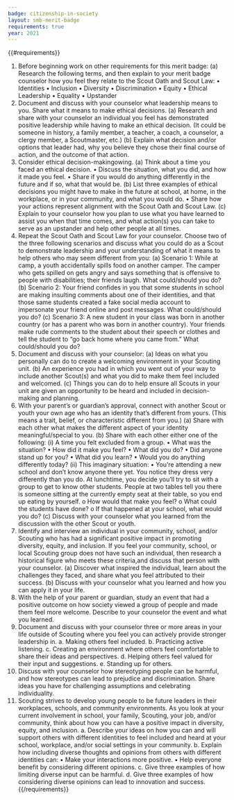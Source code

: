 ```yaml
---
badge: citizenship-in-society
layout: smb-merit-badge
requirements: true
year: 2021
---
```


{{#requirements}}
1. Before beginning work on other requirements for this merit badge:
    (a) Research the following terms, and then explain to your merit badge counselor how you feel they relate to the Scout Oath and Scout Law:
            • Identities
            • Inclusion
            • Diversity
            • Discrimination
            • Equity
            • Ethical Leadership
            • Equality
            • Upstander
2. Document and discuss with your counselor what leadership means to you.  Share what it means to make ethical decisions.
    (a) Research and share with your counselor an individual you feel has demonstrated positive leadership while having to make an ethical decision.  (It could be someone in history, a family member, a teacher, a coach, a counselor, a clergy member, a Scoutmaster, etc.)
    (b) Explain what decision and/or options that leader had, why you believe they chose their final course of action, and the outcome of that action.
3. Consider ethical decision-makingowing.
    (a) Think about a time you faced an ethical decision.
        • Discuss the situation, what you did, and how it made you feel.
        • Share if you would do anything differently in the future and if so, what that would be.
    (b) List three examples of ethical decisions you might have to make in the future at school, at home, in the workplace, or in your community, and what you would do.
        • Share how your actions represent alignment with the Scout Oath and Scout Law.
    (c) Explain to your counselor how you plan to use what you have learned to assist you when that time comes, and what action(s) you can take to serve as an upstander and help other people at all times.
4. Repeat the Scout Oath and Scout Law for your counselor. Choose two of the three following scenarios and discuss what you could do as a Scout to demonstrate leadership and your understanding of what it means to help others who may seem different from you:
    (a) Scenario 1: While at camp, a youth accidentally spills food on another camper. The camper who gets spilled on gets angry and says something that is offensive to people with disabilities; their friends laugh. What could/should you do?
    (b) Scenario 2: Your friend confides in you that some students in school are making insulting comments about one of their identities, and that those same students created a fake social media account to impersonate your friend online and post messages. What could/should you do?
    (c) Scenario 3: A new student in your class was born in another country (or has a parent who was born in another country). Your friends make rude comments to the student about their speech or clothes and tell the student to “go back home where you came from.” What could/should you do?
5. Document and discuss with your counselor:
    (a) Ideas on what you personally can do to create a welcoming environment in your Scouting unit.
    (b) An experience you had in which you went out of your way to include another Scout(s) and what you did to make them feel included and welcomed.
    (c) Things you can do to help ensure all Scouts in your unit are given an opportunity to be heard and included in decision-making and planning.
6. With your parent’s or guardian’s approval, connect with another Scout or youth your own age who has an identity that’s different from yours. (This means a trait, belief, or characteristic different from you.)
    (a) Share with each other what makes the different aspect of your identity meaningful/special to you.
    (b) Share with each other either one of the following:
        (i) A time you felt excluded from a group.
            • What was the situation?
            • How did it make you feel?
            • What did you do?
            • Did anyone stand up for you?
            • What did you learn?
            • Would you do anything differently today?
        (ii) This imaginary situation:
            • You’re attending a new school and don’t know anyone there yet. You notice they dress very differently than you do. At lunchtime, you decide you’ll try to sit with a group to get to know other students.  People at two tables tell you there is someone sitting at the currently empty seat at their table, so you end up eating by yourself.
                o How would that make you feel?
                o What could the students have done?
                o If that happened at your school, what would you do?
    (c) Discuss with your counselor what you learned from the discussion with the other Scout or youth.
7. Identify and interview an individual in your community, school, and/or Scouting who has had a significant positive impact in promoting diversity, equity, and inclusion. If you feel your community, school, or local Scouting group does not have such an individual, then research a historical figure who meets these criteria,and discuss that person with your counselor.
    (a) Discover what inspired the individual, learn about the challenges they faced, and share what you feel attributed to their success.
    (b) Discuss with your counselor what you learned and how you can apply it in your life.
8. With the help of your parent or guardian, study an event that had a positive outcome on how society viewed a group of people and made them feel more welcome. Describe to your counselor the event and what you learned.
9. Document and discuss with your counselor three or more areas in your life outside of Scouting where you feel you can actively provide stronger leadership in.
    a. Making others feel included.
    b. Practicing active listening.
    c. Creating an environment where others feel comfortable to share their ideas and perspectives.
    d. Helping others feel valued for their input and suggestions.
    e. Standing up for others.
10. Discuss with your counselor how stereotyping people can be harmful, and how stereotypes can lead to prejudice and discrimination. Share ideas you have for challenging assumptions and celebrating individuality.
11. Scouting strives to develop young people to be future leaders in their workplaces, schools, and community environments. As you look at your current involvement in school, your family, Scouting, your job, and/or community, think about how you can have a positive impact in diversity, equity, and inclusion.
    a. Describe your ideas on how you can and will support others with different identities to feel included and heard at your school, workplace, and/or social settings in your community.
    b. Explain how including diverse thoughts and opinions from others with different identities can:
        • Make your interactions more positive.
        • Help everyone benefit by considering different opinions.
    c. Give three examples of how limiting diverse input can be harmful.
    d. Give three examples of how considering diverse opinions can lead to innovation and success.
{{/requirements}}
